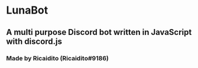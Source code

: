 # LunaBot

## A multi purpose Discord bot written in JavaScript with discord.js

### Made by Ricaidito (Ricaidito#9186)
